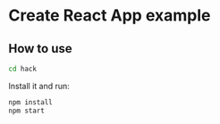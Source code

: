 # Create React App example

## How to use


```sh
cd hack
```

Install it and run:

```sh
npm install
npm start
```
